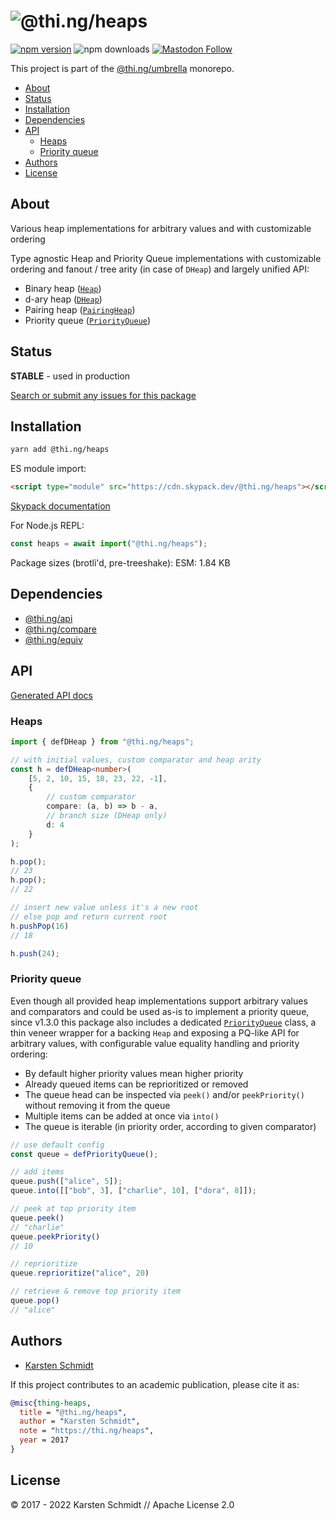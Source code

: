<!-- This file is generated - DO NOT EDIT! -->

# ![@thi.ng/heaps](https://media.thi.ng/umbrella/banners-20220914/thing-heaps.svg?c054595d)

[![npm version](https://img.shields.io/npm/v/@thi.ng/heaps.svg)](https://www.npmjs.com/package/@thi.ng/heaps)
![npm downloads](https://img.shields.io/npm/dm/@thi.ng/heaps.svg)
[![Mastodon Follow](https://img.shields.io/mastodon/follow/109331703950160316?domain=https%3A%2F%2Fmastodon.thi.ng&style=social)](https://mastodon.thi.ng/@toxi)

This project is part of the
[@thi.ng/umbrella](https://github.com/thi-ng/umbrella/) monorepo.

- [About](#about)
- [Status](#status)
- [Installation](#installation)
- [Dependencies](#dependencies)
- [API](#api)
  - [Heaps](#heaps)
  - [Priority queue](#priority-queue)
- [Authors](#authors)
- [License](#license)

## About

Various heap implementations for arbitrary values and with customizable ordering

Type agnostic Heap and Priority Queue implementations with customizable
ordering and fanout / tree arity (in case of `DHeap`) and largely unified API:

- Binary heap ([`Heap`](https://docs.thi.ng/umbrella/heaps/classes/heap.html))
- d-ary heap ([`DHeap`](https://docs.thi.ng/umbrella/heaps/classes/dheap.html))
- Pairing heap ([`PairingHeap`](https://docs.thi.ng/umbrella/heaps/classes/pairingheap.html))
- Priority queue ([`PriorityQueue`](https://docs.thi.ng/umbrella/heaps/classes/priorityqueue.html))

## Status

**STABLE** - used in production

[Search or submit any issues for this package](https://github.com/thi-ng/umbrella/issues?q=%5Bheaps%5D+in%3Atitle)

## Installation

```bash
yarn add @thi.ng/heaps
```

ES module import:

```html
<script type="module" src="https://cdn.skypack.dev/@thi.ng/heaps"></script>
```

[Skypack documentation](https://docs.skypack.dev/)

For Node.js REPL:

```js
const heaps = await import("@thi.ng/heaps");
```

Package sizes (brotli'd, pre-treeshake): ESM: 1.84 KB

## Dependencies

- [@thi.ng/api](https://github.com/thi-ng/umbrella/tree/develop/packages/api)
- [@thi.ng/compare](https://github.com/thi-ng/umbrella/tree/develop/packages/compare)
- [@thi.ng/equiv](https://github.com/thi-ng/umbrella/tree/develop/packages/equiv)

## API

[Generated API docs](https://docs.thi.ng/umbrella/heaps/)

### Heaps

```ts
import { defDHeap } from "@thi.ng/heaps";

// with initial values, custom comparator and heap arity
const h = defDHeap<number>(
    [5, 2, 10, 15, 18, 23, 22, -1],
    {
        // custom comparator
        compare: (a, b) => b - a,
        // branch size (DHeap only)
        d: 4
    }
);

h.pop();
// 23
h.pop();
// 22

// insert new value unless it's a new root
// else pop and return current root
h.pushPop(16)
// 18

h.push(24);
```

### Priority queue

Even though all provided heap implementations support arbitrary values and
comparators and could be used as-is to implement a priority queue, since v1.3.0
this package also includes a dedicated
[`PriorityQueue`](https://docs.thi.ng/umbrella/heaps/modules.html#defPriorityQueue)
class, a thin veneer wrapper for a backing `Heap` and exposing a PQ-like API for
arbitrary values, with configurable value equality handling and priority
ordering:

- By default higher priority values mean higher priority
- Already queued items can be reprioritized or removed
- The queue head can be inspected via `peek()` and/or `peekPriority()`
  without removing it from the queue
- Multiple items can be added at once via `into()`
- The queue is iterable (in priority order, according to given comparator)

```ts
// use default config
const queue = defPriorityQueue();

// add items
queue.push(["alice", 5]);
queue.into([["bob", 3], ["charlie", 10], ["dora", 8]]);

// peek at top priority item
queue.peek()
// "charlie"
queue.peekPriority()
// 10

// reprioritize
queue.reprioritize("alice", 20)

// retrieve & remove top priority item
queue.pop()
// "alice"
```

## Authors

- [Karsten Schmidt](https://thi.ng)

If this project contributes to an academic publication, please cite it as:

```bibtex
@misc{thing-heaps,
  title = "@thi.ng/heaps",
  author = "Karsten Schmidt",
  note = "https://thi.ng/heaps",
  year = 2017
}
```

## License

&copy; 2017 - 2022 Karsten Schmidt // Apache License 2.0
